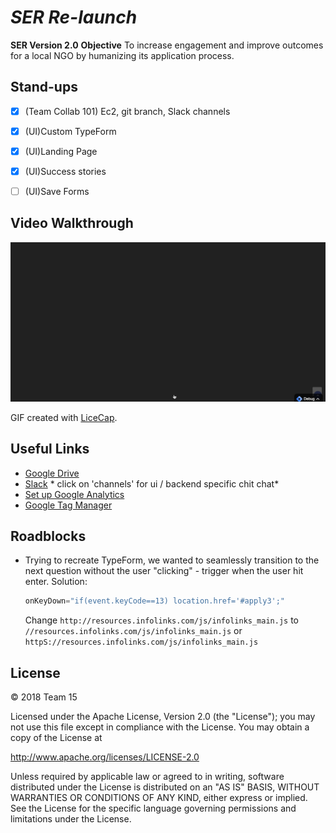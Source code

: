 # *SER Re-launch*
**SER Version 2.0**
**Objective** To increase engagement and improve outcomes for a local NGO by humanizing its application process.

## Stand-ups
- [x] (Team Collab 101) Ec2, git branch, Slack channels
- [x] (UI)Custom TypeForm
- [x] (UI)Landing Page
- [x] (UI)Success stories
- [ ] (UI)Save Forms


## Video Walkthrough
![Walkthrough](First.gif)

GIF created with [LiceCap](http://www.cockos.com/licecap/).

## Useful Links
- [Google Drive](https://drive.google.com/drive/folders/1P4z_fL-Z9N9C26eXp3SxL6rPmiktp5zt?usp=sharing)
- [Slack](https://join.slack.com/t/cfg-group15/shared_invite/enQtNDQ5ODQ5NzE2NzIwLTk2MjlkNmY4ZjhhOTNiMWYxOWY5ZDBlNzg3MTFhNDc2ZDA2YTEyZjcwY2I0ZjIyYzgxOTJlZGEzYmJmNjI0Njg) * click on 'channels' for ui / backend specific chit chat*
- [Set up Google Analytics](https://www.youtube.com/watch?v=mXcQ7rVn3ro)
- [Google Tag Manager](https://www.youtube.com/watch?v=WACCJaKPeGk)


## Roadblocks
- Trying to recreate TypeForm, we wanted to seamlessly transition to the next question without the user "clicking" - trigger when the user hit enter. Solution:
    ```javascript
    onKeyDown="if(event.keyCode==13) location.href='#apply3';"
    ```

   Change `http://resources.infolinks.com/js/infolinks_main.js` to `//resources.infolinks.com/js/infolinks_main.js` or `httpS://resources.infolinks.com/js/infolinks_main.js`


## License
© 2018 Team 15

Licensed under the Apache License, Version 2.0 (the "License"); you may not use this file except in compliance with the License. You may obtain a copy of the License at

http://www.apache.org/licenses/LICENSE-2.0

Unless required by applicable law or agreed to in writing, software distributed under the License is distributed on an "AS IS" BASIS, WITHOUT WARRANTIES OR CONDITIONS OF ANY KIND, either express or implied. See the License for the specific language governing permissions and limitations under the License.
